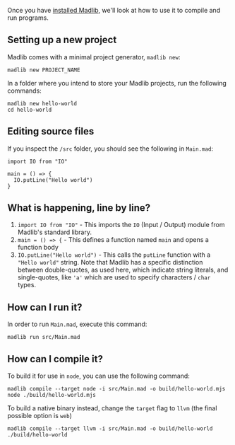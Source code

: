 Once you have [installed Madlib](/docs/installation), we'll look at how to use it to compile and run programs.

## Setting up a new project

Madlib comes with a minimal project generator, `madlib new`:
```shell
madlib new PROJECT_NAME
```

In a folder where you intend to store your Madlib projects, run the following commands:
```shell
madlib new hello-world
cd hello-world
```

## Editing source files

If you inspect the `/src` folder, you should see the following in `Main.mad`:

```madlib
import IO from "IO"

main = () => {
  IO.putLine("Hello world")
}
```

## What is happening, line by line?

 1. `import IO from "IO"` - This imports the `IO` (Input / Output) module from Madlib's standard library.
 2. `main = () => {` - This defines a function named `main` and opens a function body
 3. `IO.putLine("Hello world")` - This calls the `putLine` function with a `"Hello world"` string. Note that Madlib has a specific distinction between double-quotes, as used here, which indicate string literals, and single-quotes, like `'a'` which are used to specify characters / `char` types.

## How can I run it?

In order to run `Main.mad`, execute this command:
```shell
madlib run src/Main.mad
```

## How can I compile it?

To build it for use in `node`, you can use the following command:
```shell
madlib compile --target node -i src/Main.mad -o build/hello-world.mjs
node ./build/hello-world.mjs
```

To build a native binary instead, change the `target` flag to `llvm` (the final possible option is `web`)
```
madlib compile --target llvm -i src/Main.mad -o build/hello-world
./build/hello-world
```
